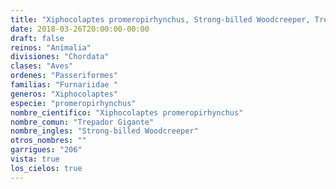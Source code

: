 ```yaml
---
title: "Xiphocolaptes promeropirhynchus, Strong-billed Woodcreeper, Trepador Gigante"
date: 2018-03-26T20:00:00-00:00
draft: false
reinos: "Animalia"
divisiones: "Chordata"
clases: "Aves"
ordenes: "Passeriformes"
familias: "Furnariidae "
generos: "Xiphocolaptes"
especie: "promeropirhynchus"
nombre_cientifico: "Xiphocolaptes promeropirhynchus"
nombre_comun: "Trepador Gigante"
nombre_ingles: "Strong-billed Woodcreeper"
otros_nombres: ""
garrigues: "206"
vista: true
los_cielos: true
---
```

